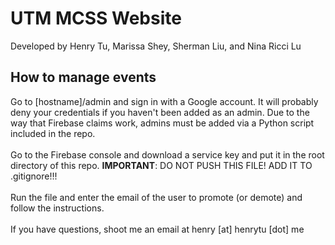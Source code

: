 # UTM MCSS Website
Developed by Henry Tu, Marissa Shey, Sherman Liu, and Nina Ricci Lu
<br>
## How to manage events
Go to [hostname]/admin and sign in with a Google account. It will probably deny your credentials if you haven't been added as an admin. Due to the way that Firebase claims work, admins must be added via a Python script included in the repo.
<br>
<br>
Go to the Firebase console and download a service key and put it in the root directory of this repo. **IMPORTANT**: DO NOT PUSH THIS FILE! ADD IT TO .gitignore!!!
<br>
<br>
Run the file and enter the email of the user to promote (or demote) and follow the instructions.
<br>
<br>
If you have questions, shoot me an email at henry [at] henrytu [dot] me
